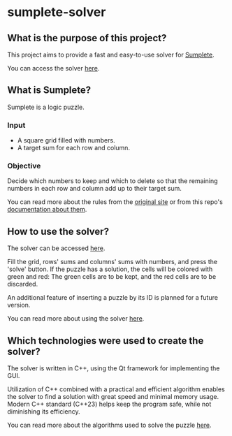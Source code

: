 # sumplete-solver
## What is the purpose of this project?
This project aims to provide a fast and easy-to-use solver for [Sumplete](https://sumplete.com/).

You can access the solver [here](link_to_solver).

## What is Sumplete?
Sumplete is a logic puzzle.
### Input
* A square grid filled with numbers.
* A target sum for each row and column.
### Objective
Decide which numbers to keep and which to delete so that the remaining numbers in each row and column add up to their target sum.

You can read more about the rules from the [original site](https://sumplete.com/) or from this repo's [documentation about them](link_to_rules_documentation).

## How to use the solver?
The solver can be accessed [here](link_to_solver).

Fill the grid, rows' sums and columns' sums with numbers, and press the 'solve' button. If the puzzle has a solution, the cells will be colored with green and red: The green cells are to be kept, and the red cells are to be discarded.

An additional feature of inserting a puzzle by its ID is planned for a future version.

You can read more about using the solver [here](link_solver_usage_documentation).

## Which technologies were used to create the solver?
The solver is written in C++, using the Qt framework for implementing the GUI.

Utilization of C++ combined with a practical and efficient algorithm enables the solver to find a solution with great speed and minimal memory usage.
Modern C++ standard (C++23) helps keep the program safe, while not diminishing its efficiency.

You can read more about the algorithms used to solve the puzzle [here](link_to_algorithm_documentation).
